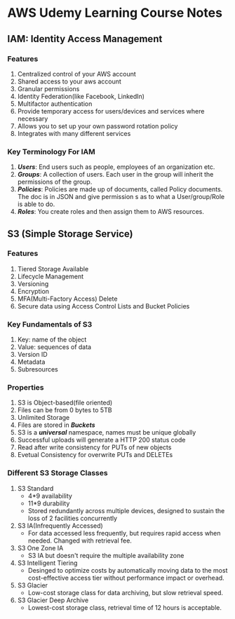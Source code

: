 # AWS Udemy Learning Course Notes

## IAM: Identity Access Management

### Features
1. Centralized control of your AWS account
2. Shared access to your aws account
3. Granular permissions
4. Identity Federation(like Facebook, LinkedIn)
5. Multifactor authentication
6. Provide temporary access for users/devices and services where necessary
7. Allows you to set up your own password rotation policy
8. Integrates with many different services

### Key Terminology For IAM
1. ***Users***: End users such as people, employees of an organization etc.
2. ***Groups***: A collection of users. Each user in the group will inherit the permissions of the group.
3. ***Policies***: Policies are made up of documents, called Policy documents. The doc is in JSON and give permission s as to what a User/group/Role is able to do.
4. ***Roles***: You create roles and then assign them to AWS resources.

## S3 (Simple Storage Service)

### Features
1. Tiered Storage Available
2. Lifecycle Management
3. Versioning
4. Encryption
5. MFA(Multi-Factory Access) Delete
6. Secure data using Access Control Lists and Bucket Policies

### Key Fundamentals of S3
1. Key: name of the object
2. Value: sequences of data
3. Version ID
4. Metadata
5. Subresources

### Properties
1. S3 is Object-based(file oriented)
2. Files can be from 0 bytes to 5TB
3. Unlimited Storage
4. Files are stored in ***Buckets***
5. S3 is a ***universal*** namespace, names must be unique globally
6. Successful uploads will generate a HTTP 200 status code
7. Read after write consistency for PUTs of new objects
8. Evetual Consistency for overwrite PUTs and DELETEs

### Different S3 Storage Classes
1. S3 Standard 
   - 4*9 availability
   - 11*9 durability
   - Stored redundantly across multiple devices, designed to sustain the loss of 2 facilities concurrently
2. S3 IA(Infrequently Accessed)
   - For data accessed less frequently, but requires rapid access when needed. Changed with retrieval fee.
3. S3 One Zone IA
   - S3 IA but doesn't require the multiple availability zone
4. S3 Intelligent Tiering
   - Desinged to optimize costs by automatically moving data to the most cost-effective access tier without performance impact or overhead.
5. S3 Glacier
   - Low-cost storage class for data archiving, but slow retrieval speed.
6. S3 Glacier Deep Archive
   - Lowest-cost storage class, retrieval time of 12 hours is acceptable.
